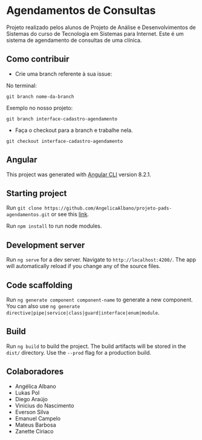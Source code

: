 # Agendamentos de Consultas
Projeto realizado pelos alunos de Projeto de Análise e Desenvolvimentos de Sistemas do curso de Tecnologia em Sistemas para Internet. Este é um sistema de agendamento de consultas de uma clínica.



## Como contribuir

* Crie uma branch referente à sua issue:

No terminal:

`git branch nome-da-branch`

Exemplo no nosso projeto:

`git branch interface-cadastro-agendamento`

* Faça o checkout para a branch e trabalhe nela.

`git checkout interface-cadastro-agendamento`


## Angular

This project was generated with [Angular CLI](https://github.com/angular/angular-cli) version 8.2.1.

## Starting project

Run `git clone https://github.com/AngelicaAlbano/projeto-pads-agendamentos.git` or see this [link](https://gist.github.com/alexpchin/102854243cd066f8b88e).

Run `npm install` to run node modules.

## Development server

Run `ng serve` for a dev server. Navigate to `http://localhost:4200/`. The app will automatically reload if you change any of the source files.

## Code scaffolding

Run `ng generate component component-name` to generate a new component. You can also use `ng generate directive|pipe|service|class|guard|interface|enum|module`.

## Build

Run `ng build` to build the project. The build artifacts will be stored in the `dist/` directory. Use the `--prod` flag for a production build.



## Colaboradores

* Angélica Albano
* Lukas Pol
* Diego Araújo
* Vinicius do Nascimento
* Everson Silva
* Emanuel Campelo
* Mateus Barbosa
* Zanette Ciriaco
